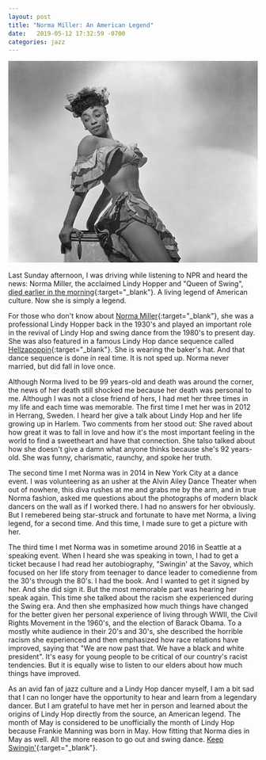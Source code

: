 ```yaml
---
layout: post
title: "Norma Miller: An American Legend"
date:   2019-05-12 17:32:59 -0700
categories: jazz 
---
```

![Norma Miller](/assets/norma.jpeg)

Last Sunday afternoon, I was driving while listening to NPR and heard the news: Norma Miller, the acclaimed Lindy Hopper and "Queen of Swing", [died earlier in the morning](https://www.seattletimes.com/seattle-news/obituaries/norma-miller-lindy-hopping-queen-of-swing-is-dead-at-99/){:target="_blank"}. A living legend of American culture. Now she is simply a legend. 

<!--more-->

For those who don't know about [Norma Miller](http://queenofswing.net/){:target="_blank"}, she was a professional Lindy Hopper back in the 1930's and played an important role in the revival of Lindy Hop and swing dance from the 1980's to present day. She was also featured in a famous Lindy Hop dance sequence called [Hellzapoppin](https://youtu.be/qkthxBsIeGQ){:target="_blank"}. She is wearing the baker's hat. And that dance sequence is done in real time. It is not sped up. Norma never married,  but did fall in love once.  

Although Norma lived to be 99 years-old and death was around the corner, the news of her death still shocked me because her death was personal to me. Although I was not a close friend of hers, I had met her three times in my life and each time was memorable. The first time I met her was in 2012 in Herrang, Sweden. I heard her give a talk about Lindy Hop and her life growing up in Harlem. Two comments from her stood out: She raved about how great it was to fall in love and how it's the most important feeling in the world to find a sweetheart and have that connection. She talso talked about how she doesn't give a damn what anyone thinks because she's 92 years-old. She was funny, charismatic, raunchy, and spoke her truth. 

The second time I met Norma was in 2014 in New York City at a dance event. I was volunteering as an usher at the Alvin Ailey Dance Theater when out of nowhere, this diva rushes at me and grabs me by the arm, and in true Norma fashion, asked me questions about the photographs of modern black dancers on the wall as if I worked there. I had no answers for her obviously. But I remebered being star-struck and fortunate to have met Norma, a living legend, for a second time. And this time, I made sure to get a picture with her.  

The third time I met Norma was in sometime around 2016 in Seattle at a speaking event. When I heard she was speaking in town, I had to get a ticket because I had read her autobiography, "Swingin' at the Savoy, which focused on her life story from teenager to dance leader to comedienne from the 30's through the 80's. I had the book. And I wanted to get it signed by her. And she did sign it. But the most memorable part was hearing her speak again. This time she talked about the racism she experienced during the Swing era. And then she emphasized how much things have changed for the better given her personal experience of living through WWII, the Civil Rights Movement in the 1960's, and the election of Barack Obama. To a mostly white audience in their 20's and 30's, she described the horrible racism she experienced and then emphasized how race relations have improved, saying that "We are now past that. We have a black and white president". It's easy for young people to be critical of our country's racist tendencies. But it is equally wise to listen to our elders about how much things have improved. 

As an avid fan of jazz culture and a Lindy Hop dancer myself, I am a bit sad that I can no longer have the opportunity to hear and learn from a legendary dancer. But I am grateful to have met her in person and learned about the origins of Lindy Hop directly from the source, an American legend. The month of May is considered to be unofficially the month of Lindy Hop because Frankie Manning was born in May. How fitting that Norma dies in May as well. All the more reason to go out and swing dance. [Keep Swingin'](https://youtu.be/Y-OUARO13Wo){:target="_blank"}. 